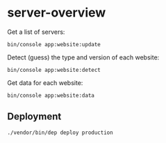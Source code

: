 # server-overview

Get a list of servers:

```
bin/console app:website:update
```

Detect (guess) the type and version of each website:

```
bin/console app:website:detect
```

Get data for each website:

```
bin/console app:website:data
```

## Deployment

```sh
./vendor/bin/dep deploy production
```
